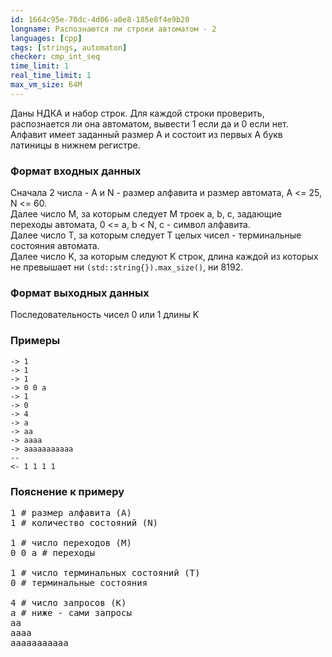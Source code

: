 ```yaml
---
id: 1664c95e-70dc-4d06-a0e8-185e8f4e9b20
longname: Распознаются ли строки автоматом - 2
languages: [cpp]
tags: [strings, automaton]
checker: cmp_int_seq
time_limit: 1
real_time_limit: 1
max_vm_size: 64M
---
```



Даны НДКА и набор строк. Для каждой строки проверить, распознается ли она автоматом, вывести 1 если да и 0 если нет.  
Алфавит имеет заданный размер A и состоит из первых A букв латиницы в нижнем регистре.

### Формат входных данных

Сначала 2 числа - A и N - размер алфавита и размер автомата, A <= 25, N <= 60.  
Далее число M, за которым следует M троек a, b, c, задающие переходы автомата, 0 <= a, b < N, c - символ алфавита.  
Далее число T, за которым следует T целых чисел - терминальные состояния автомата.  
Далее число K, за которым следуют K строк, длина каждой из которых не превышает ни `(std::string{}).max_size()`, ни 8192.

### Формат выходных данных

Последовательность чисел 0 или 1 длины K

### Примеры

```
-> 1
-> 1
-> 1
-> 0 0 a
-> 1
-> 0
-> 4
-> a
-> aa
-> aaaa
-> aaaaaaaaaaa
--
<- 1 1 1 1
```

### Пояснение к примеру

<pre>
1 # размер алфавита (A)
1 # количество состояний (N)

1 # число переходов (M)
0 0 a # переходы

1 # число терминальных состояний (T)
0 # терминальные состояния

4 # число запросов (K)
a # ниже - сами запросы
aa
aaaa
aaaaaaaaaaa
</pre>
